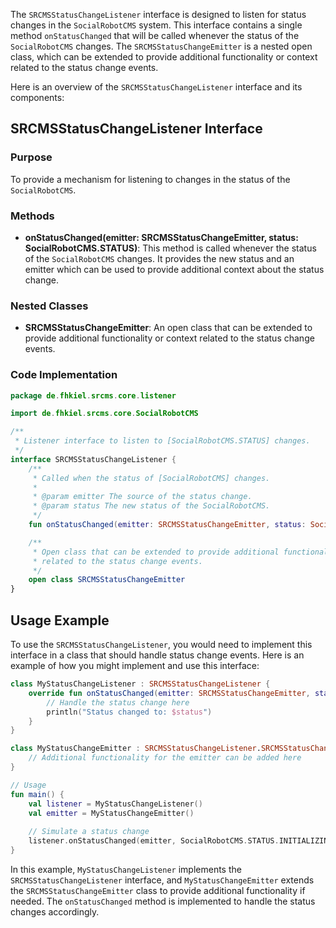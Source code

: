 The `SRCMSStatusChangeListener` interface is designed to listen for status changes in the `SocialRobotCMS` system. This interface contains a single method `onStatusChanged` that will be called whenever the status of the `SocialRobotCMS` changes. The `SRCMSStatusChangeEmitter` is a nested open class, which can be extended to provide additional functionality or context related to the status change events.

Here is an overview of the `SRCMSStatusChangeListener` interface and its components:

## SRCMSStatusChangeListener Interface

### Purpose
To provide a mechanism for listening to changes in the status of the `SocialRobotCMS`.

### Methods
- **onStatusChanged(emitter: SRCMSStatusChangeEmitter, status: SocialRobotCMS.STATUS)**: This method is called whenever the status of the `SocialRobotCMS` changes. It provides the new status and an emitter which can be used to provide additional context about the status change.

### Nested Classes
- **SRCMSStatusChangeEmitter**: An open class that can be extended to provide additional functionality or context related to the status change events.

### Code Implementation

```kotlin
package de.fhkiel.srcms.core.listener

import de.fhkiel.srcms.core.SocialRobotCMS

/**
 * Listener interface to listen to [SocialRobotCMS.STATUS] changes.
 */
interface SRCMSStatusChangeListener {
    /**
     * Called when the status of [SocialRobotCMS] changes.
     *
     * @param emitter The source of the status change.
     * @param status The new status of the SocialRobotCMS.
     */
    fun onStatusChanged(emitter: SRCMSStatusChangeEmitter, status: SocialRobotCMS.STATUS)

    /**
     * Open class that can be extended to provide additional functionality or context
     * related to the status change events.
     */
    open class SRCMSStatusChangeEmitter
}
```

## Usage Example

To use the `SRCMSStatusChangeListener`, you would need to implement this interface in a class that should handle status change events. Here is an example of how you might implement and use this interface:

```kotlin
class MyStatusChangeListener : SRCMSStatusChangeListener {
    override fun onStatusChanged(emitter: SRCMSStatusChangeEmitter, status: SocialRobotCMS.STATUS) {
        // Handle the status change here
        println("Status changed to: $status")
    }
}

class MyStatusChangeEmitter : SRCMSStatusChangeListener.SRCMSStatusChangeEmitter() {
    // Additional functionality for the emitter can be added here
}

// Usage
fun main() {
    val listener = MyStatusChangeListener()
    val emitter = MyStatusChangeEmitter()
    
    // Simulate a status change
    listener.onStatusChanged(emitter, SocialRobotCMS.STATUS.INITIALIZING)
}
```

In this example, `MyStatusChangeListener` implements the `SRCMSStatusChangeListener` interface, and `MyStatusChangeEmitter` extends the `SRCMSStatusChangeEmitter` class to provide additional functionality if needed. The `onStatusChanged` method is implemented to handle the status changes accordingly.
